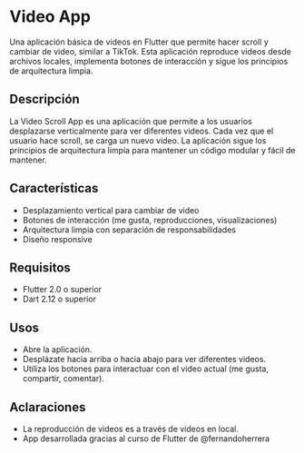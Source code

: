 # Video App

Una aplicación básica de videos en Flutter que permite hacer scroll y cambiar de video, similar a TikTok. Esta aplicación reproduce videos desde archivos locales, implementa botones de interacción y sigue los principios de arquitectura limpia.

## Descripción

La Video Scroll App es una aplicación que permite a los usuarios desplazarse verticalmente para ver diferentes videos. Cada vez que el usuario hace scroll, se carga un nuevo video. La aplicación sigue los principios de arquitectura limpia para mantener un código modular y fácil de mantener.

## Características

- Desplazamiento vertical para cambiar de video
- Botones de interacción (me gusta, reproducciones, visualizaciones)
- Arquitectura limpia con separación de responsabilidades
- Diseño responsive

## Requisitos

- Flutter 2.0 o superior
- Dart 2.12 o superior

## Usos

- Abre la aplicación.
- Desplázate hacia arriba o hacia abajo para ver diferentes videos.
- Utiliza los botones para interactuar con el video actual (me gusta, compartir, comentar).

## Aclaraciones

- La reproducción de videos es a través de videos en local. 
- App desarrollada gracias al curso de Flutter de @fernandoherrera


